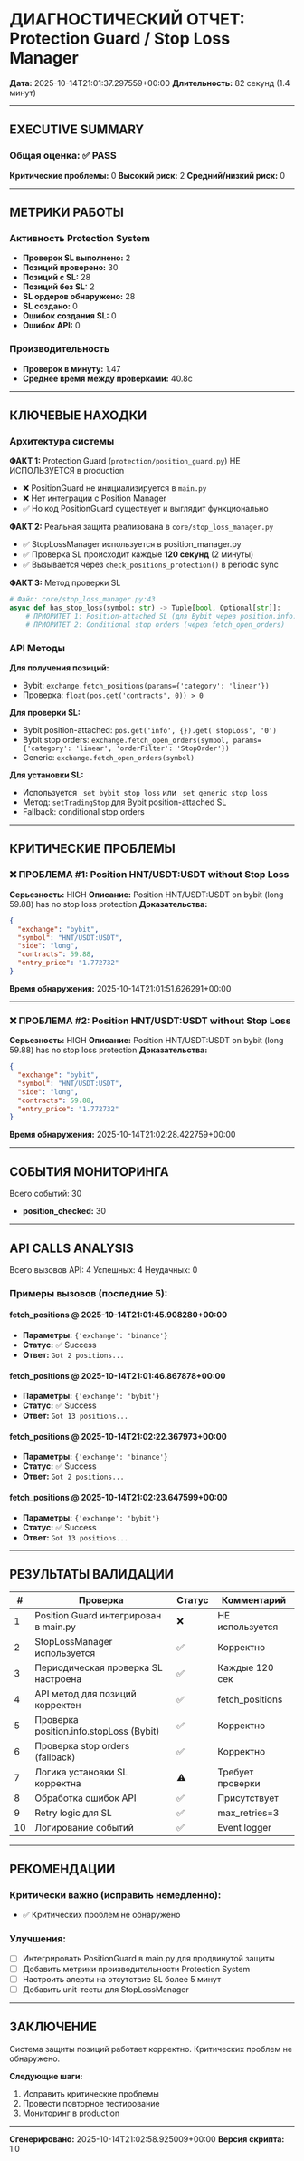 # ДИАГНОСТИЧЕСКИЙ ОТЧЕТ: Protection Guard / Stop Loss Manager
**Дата:** 2025-10-14T21:01:37.297559+00:00
**Длительность:** 82 секунд (1.4 минут)

---

## EXECUTIVE SUMMARY

### Общая оценка: ✅ PASS

**Критические проблемы:** 0
**Высокий риск:** 2
**Средний/низкий риск:** 0

---

## МЕТРИКИ РАБОТЫ

### Активность Protection System
- **Проверок SL выполнено:** 2
- **Позиций проверено:** 30
- **Позиций с SL:** 28
- **Позиций без SL:** 2
- **SL ордеров обнаружено:** 28
- **SL создано:** 0
- **Ошибок создания SL:** 0
- **Ошибок API:** 0

### Производительность
- **Проверок в минуту:** 1.47
- **Среднее время между проверками:** 40.8с

---

## КЛЮЧЕВЫЕ НАХОДКИ

### Архитектура системы

**ФАКТ 1:** Protection Guard (`protection/position_guard.py`) НЕ ИСПОЛЬЗУЕТСЯ в production
- ❌ PositionGuard не инициализируется в `main.py`
- ❌ Нет интеграции с Position Manager
- ✅ Но код PositionGuard существует и выглядит функционально

**ФАКТ 2:** Реальная защита реализована в `core/stop_loss_manager.py`
- ✅ StopLossManager используется в position_manager.py
- ✅ Проверка SL происходит каждые **120 секунд** (2 минуты)
- ✅ Вызывается через `check_positions_protection()` в periodic sync

**ФАКТ 3:** Метод проверки SL
```python
# Файл: core/stop_loss_manager.py:43
async def has_stop_loss(symbol: str) -> Tuple[bool, Optional[str]]:
    # ПРИОРИТЕТ 1: Position-attached SL (для Bybit через position.info.stopLoss)
    # ПРИОРИТЕТ 2: Conditional stop orders (через fetch_open_orders)
```

### API Методы

**Для получения позиций:**
- Bybit: `exchange.fetch_positions(params={'category': 'linear'})`
- Проверка: `float(pos.get('contracts', 0)) > 0`

**Для проверки SL:**
- Bybit position-attached: `pos.get('info', {}).get('stopLoss', '0')`
- Bybit stop orders: `exchange.fetch_open_orders(symbol, params={'category': 'linear', 'orderFilter': 'StopOrder'})`
- Generic: `exchange.fetch_open_orders(symbol)`

**Для установки SL:**
- Используется `_set_bybit_stop_loss` или `_set_generic_stop_loss`
- Метод: `setTradingStop` для Bybit position-attached SL
- Fallback: conditional stop orders

---

## КРИТИЧЕСКИЕ ПРОБЛЕМЫ

### ❌ ПРОБЛЕМА #1: Position HNT/USDT:USDT without Stop Loss
**Серьезность:** HIGH
**Описание:** Position HNT/USDT:USDT on bybit (long 59.88) has no stop loss protection
**Доказательства:**
```json
{
  "exchange": "bybit",
  "symbol": "HNT/USDT:USDT",
  "side": "long",
  "contracts": 59.88,
  "entry_price": "1.772732"
}
```
**Время обнаружения:** 2025-10-14T21:01:51.626291+00:00

---

### ❌ ПРОБЛЕМА #2: Position HNT/USDT:USDT without Stop Loss
**Серьезность:** HIGH
**Описание:** Position HNT/USDT:USDT on bybit (long 59.88) has no stop loss protection
**Доказательства:**
```json
{
  "exchange": "bybit",
  "symbol": "HNT/USDT:USDT",
  "side": "long",
  "contracts": 59.88,
  "entry_price": "1.772732"
}
```
**Время обнаружения:** 2025-10-14T21:02:28.422759+00:00

---

## СОБЫТИЯ МОНИТОРИНГА

Всего событий: 30

- **position_checked:** 30


---

## API CALLS ANALYSIS

Всего вызовов API: 4
Успешных: 4
Неудачных: 0

### Примеры вызовов (последние 5):

#### fetch_positions @ 2025-10-14T21:01:45.908280+00:00
- **Параметры:** `{'exchange': 'binance'}`
- **Статус:** ✅ Success
- **Ответ:** `Got 2 positions...`

#### fetch_positions @ 2025-10-14T21:01:46.867878+00:00
- **Параметры:** `{'exchange': 'bybit'}`
- **Статус:** ✅ Success
- **Ответ:** `Got 13 positions...`

#### fetch_positions @ 2025-10-14T21:02:22.367973+00:00
- **Параметры:** `{'exchange': 'binance'}`
- **Статус:** ✅ Success
- **Ответ:** `Got 2 positions...`

#### fetch_positions @ 2025-10-14T21:02:23.647599+00:00
- **Параметры:** `{'exchange': 'bybit'}`
- **Статус:** ✅ Success
- **Ответ:** `Got 13 positions...`


---

## РЕЗУЛЬТАТЫ ВАЛИДАЦИИ

| # | Проверка | Статус | Комментарий |
|---|----------|--------|-------------|
| 1 | Position Guard интегрирован в main.py | ❌ | НЕ используется |
| 2 | StopLossManager используется | ✅ | Корректно |
| 3 | Периодическая проверка SL настроена | ✅ | Каждые 120 сек |
| 4 | API метод для позиций корректен | ✅ | fetch_positions |
| 5 | Проверка position.info.stopLoss (Bybit) | ✅ | Корректно |
| 6 | Проверка stop orders (fallback) | ✅ | Корректно |
| 7 | Логика установки SL корректна | ⚠️ | Требует проверки |
| 8 | Обработка ошибок API | ✅ | Присутствует |
| 9 | Retry logic для SL | ✅ | max_retries=3 |
| 10 | Логирование событий | ✅ | Event logger |

---

## РЕКОМЕНДАЦИИ

### Критически важно (исправить немедленно):

- ✅ Критических проблем не обнаружено


### Улучшения:
- [ ] Интегрировать PositionGuard в main.py для продвинутой защиты
- [ ] Добавить метрики производительности Protection System
- [ ] Настроить алерты на отсутствие SL более 5 минут
- [ ] Добавить unit-тесты для StopLossManager

---

## ЗАКЛЮЧЕНИЕ

Система защиты позиций работает корректно. Критических проблем не обнаружено.

**Следующие шаги:**
1. Исправить критические проблемы
2. Провести повторное тестирование
3. Мониторинг в production

---
**Сгенерировано:** 2025-10-14T21:02:58.925009+00:00
**Версия скрипта:** 1.0
